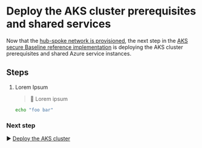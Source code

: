 # Deploy the AKS cluster prerequisites and shared services

Now that the [hub-spoke network is provisioned](./04-networking.md), the next step in the [AKS secure Baseline reference implementation](./) is deploying the AKS cluster prerequisites and shared Azure service instances.

## Steps

1. Lorem Ipsum

   > :book: Lorem ipsum

   ```bash
   echo "foo bar"
   ```

### Next step

:arrow_forward: [Deploy the AKS cluster](./06-aks-cluster.md)
